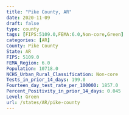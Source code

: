```yaml
---
title: "Pike County, AR"
date: 2020-11-09
draft: false
type: county
tags: [FIPS:5109.0,FEMA:6.0,Non-core,Green]
categories: [AR]
County: Pike County
State: AR
FIPS: 5109.0
FEMA_Region: 6.0
Population: 10718.0
NCHS_Urban_Rural_Classification: Non-core
Tests_in_prior_14_days: 199.0
Fourteen_day_test_rate_per_100000: 1857.0
Percent_Positivity_in_prior_14_days: 0.045
Level: Green
url: /states/AR/pike-county
---
```



